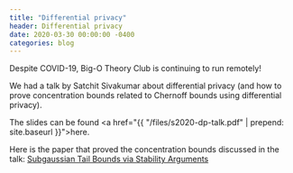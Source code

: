 ```yaml
---
title: "Differential privacy"
header: Differential privacy
date: 2020-03-30 00:00:00 -0400
categories: blog
---
```


Despite COVID-19, Big-O Theory Club is continuing to run remotely!

We had a talk by Satchit Sivakumar about differential privacy (and how to prove concentration bounds related to Chernoff bounds using differential privacy).

The slides can be found <a href="{{ "/files/s2020-dp-talk.pdf" | prepend: site.baseurl }}">here</a>.

Here is the paper that proved the concentration bounds discussed in the talk: <a href = "https://arxiv.org/pdf/1701.03493.pdf"> Subgaussian Tail Bounds via Stability Arguments</a>